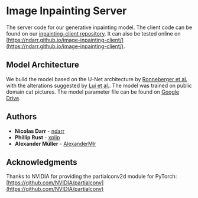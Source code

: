 # Image Inpainting Server

The server code for our generative inpainting model. The client code can be found on our [inpainting-client repository](https://github.com/ndarr/image-inpainting-client). It can also be tested online on [https://ndarr.github.io/image-inpainting-client/](https://ndarr.github.io/image-inpainting-client/). 

## Model Architecture
We build the model based on the U-Net architecture by [Ronneberger et al.](https://arxiv.org/pdf/1505.04597.pdf%29和%5bTiramisu%5d%28https://arxiv.org/abs/1611.09326.pdf) with the alterations suggested by [Lui et al.](https://openaccess.thecvf.com/content_ECCV_2018/papers/Guilin_Liu_Image_Inpainting_for_ECCV_2018_paper.pdf). The model was trained on public domain cat pictures. The model parameter file can be found on [Google Drive](https://drive.google.com/file/d/11h1kK2SJ7msQqBQOHUKAMZBmhIq_KSpG/view?usp=sharing).

## Authors

* **Nicolas Darr** - [ndarr](https://github.com/ndarr)
* **Phillip Rust** - [xplip](https://github.com/xplip)
* **Alexander Müller** - [AlexanderMlr](https://github.com/AlexanderMlr)

## Acknowledgments

Thanks to NVIDIA for providing the partialconv2d module for PyTorch: [https://github.com/NVIDIA/partialconv](https://github.com/NVIDIA/partialconv)
